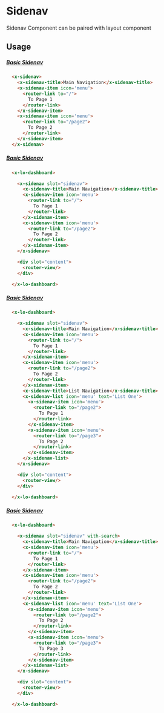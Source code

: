 # Sidenav

Sidenav Component can be paired with layout component

## Usage

##### [Basic Sidenav](/?path=/story/ondevelopment-sidenav--basic-sidenav)
```html
  <x-sidenav>
    <x-sidenav-title>Main Navigation</x-sidenav-title>
    <x-sidenav-item icon='menu'> 
      <router-link to="/">
        To Page 1
      </router-link>
    </x-sidenav-item>
    <x-sidenav-item icon='menu'> 
      <router-link to="/page2">
        To Page 2
      </router-link>
    </x-sidenav-item>
  </x-sidenav>
```

##### [Basic Sidenav](/?path=/story/ondevelopment-sidenav--basic-sidenav-with-dashboard-layout)
```html
  <x-lo-dashboard>

    <x-sidenav slot="sidenav">
      <x-sidenav-title>Main Navigation</x-sidenav-title>
      <x-sidenav-item icon='menu'> 
        <router-link to="/">
          To Page 1
        </router-link>
      </x-sidenav-item>
      <x-sidenav-item icon='menu'> 
        <router-link to="/page2">
          To Page 2
        </router-link>
      </x-sidenav-item>
    </x-sidenav>

    <div slot="content">
      <router-view/>
    </div>

  </x-lo-dashboard>
```

##### [Basic Sidenav](/?path=/story/ondevelopment-sidenav--sidenav-with-list)
```html
  <x-lo-dashboard>

    <x-sidenav slot="sidenav">
      <x-sidenav-title>Main Navigation</x-sidenav-title>
      <x-sidenav-item icon='menu'> 
        <router-link to="/">
          To Page 1
        </router-link>
      </x-sidenav-item>
      <x-sidenav-item icon='menu'> 
        <router-link to="/page2">
          To Page 2
        </router-link>
      </x-sidenav-item>
      <x-sidenav-title>List Navigation</x-sidenav-title>
      <x-sidenav-list icon='menu' text='List One'>
        <x-sidenav-item icon='menu'> 
          <router-link to="/page2">
            To Page 1
          </router-link>
        </x-sidenav-item>
        <x-sidenav-item icon='menu'> 
          <router-link to="/page3">
            To Page 2
          </router-link>
        </x-sidenav-item>
      </x-sidenav-list>
    </x-sidenav>

    <div slot="content">
      <router-view/>
    </div>

  </x-lo-dashboard>
```


##### [Basic Sidenav](/?path=/story/ondevelopment-sidenav--sidenav-with-search)
```html
  <x-lo-dashboard>

    <x-sidenav slot="sidenav" with-search>
      <x-sidenav-title>Main Navigation</x-sidenav-title>
      <x-sidenav-item icon='menu'> 
        <router-link to="/">
          To Page 1
        </router-link>
      </x-sidenav-item>
      <x-sidenav-item icon='menu'> 
        <router-link to="/page2">
          To Page 2
        </router-link>
      </x-sidenav-item>
      <x-sidenav-list icon='menu' text='List One'>
        <x-sidenav-item icon='menu'> 
          <router-link to="/page2">
            To Page 2
          </router-link>
        </x-sidenav-item>
        <x-sidenav-item icon='menu'> 
          <router-link to="/page3">
            To Page 3
          </router-link>
        </x-sidenav-item>
      </x-sidenav-list>
    </x-sidenav>

    <div slot="content">
      <router-view/>
    </div>

  </x-lo-dashboard>
```
